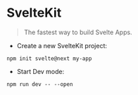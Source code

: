 # SvelteKit

> The fastest way to build Svelte Apps.

- Create a new SvelteKit project:

`npm init svelte@next my-app`

- Start Dev mode:

`npm run dev -- --open`
